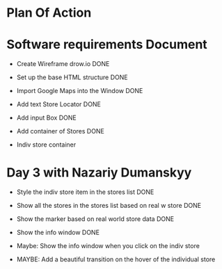 # Plan Of Action
# Software requirements Document

- Create Wireframe drow.io  DONE

- Set up the base HTML structure    DONE

- Import Google Maps into the Window    DONE

- Add text Store Locator    DONE

- Add input Box DONE

- Add container of Stores   DONE

- Indiv store container

# Day 3 with Nazariy Dumanskyy

- Style the indiv store item in the stores list     DONE

- Show all the stores in the stores list based on real w store  DONE

- Show the marker based on real world store data    DONE

- Show the info window DONE

- Maybe: Show the info window when you click on the indiv store

- MAYBE: Add a beautiful transition on the hover of the individual store